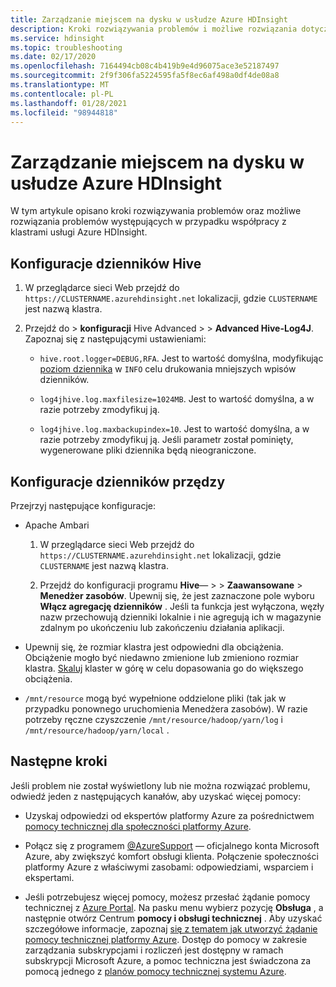 ```yaml
---
title: Zarządzanie miejscem na dysku w usłudze Azure HDInsight
description: Kroki rozwiązywania problemów i możliwe rozwiązania dotyczące zarządzania problemami z miejscem na dysku podczas korzystania z klastrów usługi Azure HDInsight.
ms.service: hdinsight
ms.topic: troubleshooting
ms.date: 02/17/2020
ms.openlocfilehash: 7164494cb08c4b419b9e4d96075ace3e52187497
ms.sourcegitcommit: 2f9f306fa5224595fa5f8ec6af498a0df4de08a8
ms.translationtype: MT
ms.contentlocale: pl-PL
ms.lasthandoff: 01/28/2021
ms.locfileid: "98944818"
---
```

# <a name="manage-disk-space-in-azure-hdinsight"></a>Zarządzanie miejscem na dysku w usłudze Azure HDInsight

W tym artykule opisano kroki rozwiązywania problemów oraz możliwe rozwiązania problemów występujących w przypadku współpracy z klastrami usługi Azure HDInsight.

## <a name="hive-log-configurations"></a>Konfiguracje dzienników Hive

1. W przeglądarce sieci Web przejdź do `https://CLUSTERNAME.azurehdinsight.net` lokalizacji, gdzie `CLUSTERNAME` jest nazwą klastra.

1. Przejdź do   >  **konfiguracji** Hive Advanced  >    >  **Advanced Hive-Log4J**. Zapoznaj się z następującymi ustawieniami:

    * `hive.root.logger=DEBUG,RFA`. Jest to wartość domyślna, modyfikując [poziom dziennika](https://logging.apache.org/log4j/2.x/log4j-api/apidocs/org/apache/logging/log4j/Level.html) w `INFO` celu drukowania mniejszych wpisów dzienników.

    * `log4jhive.log.maxfilesize=1024MB`. Jest to wartość domyślna, a w razie potrzeby zmodyfikuj ją.

    * `log4jhive.log.maxbackupindex=10`. Jest to wartość domyślna, a w razie potrzeby zmodyfikuj ją. Jeśli parametr został pominięty, wygenerowane pliki dziennika będą nieograniczone.

## <a name="yarn-log-configurations"></a>Konfiguracje dzienników przędzy

Przejrzyj następujące konfiguracje:

* Apache Ambari

    1. W przeglądarce sieci Web przejdź do `https://CLUSTERNAME.azurehdinsight.net` lokalizacji, gdzie `CLUSTERNAME` jest nazwą klastra.

    1. Przejdź do konfiguracji programu **Hive**—  >    >  **Zaawansowane**  >  **Menedżer zasobów**. Upewnij się, że jest zaznaczone pole wyboru **Włącz agregację dzienników** . Jeśli ta funkcja jest wyłączona, węzły nazw przechowują dzienniki lokalnie i nie agregują ich w magazynie zdalnym po ukończeniu lub zakończeniu działania aplikacji.

* Upewnij się, że rozmiar klastra jest odpowiedni dla obciążenia. Obciążenie mogło być niedawno zmienione lub zmieniono rozmiar klastra. [Skaluj](../hdinsight-scaling-best-practices.md) klaster w górę w celu dopasowania go do większego obciążenia.

* `/mnt/resource` mogą być wypełnione oddzielone pliki (tak jak w przypadku ponownego uruchomienia Menedżera zasobów). W razie potrzeby ręczne czyszczenie `/mnt/resource/hadoop/yarn/log` i `/mnt/resource/hadoop/yarn/local` .

## <a name="next-steps"></a>Następne kroki

Jeśli problem nie został wyświetlony lub nie można rozwiązać problemu, odwiedź jeden z następujących kanałów, aby uzyskać więcej pomocy:

* Uzyskaj odpowiedzi od ekspertów platformy Azure za pośrednictwem [pomocy technicznej dla społeczności platformy Azure](https://azure.microsoft.com/support/community/).

* Połącz się z programem [@AzureSupport](https://twitter.com/azuresupport) — oficjalnego konta Microsoft Azure, aby zwiększyć komfort obsługi klienta. Połączenie społeczności platformy Azure z właściwymi zasobami: odpowiedziami, wsparciem i ekspertami.

* Jeśli potrzebujesz więcej pomocy, możesz przesłać żądanie pomocy technicznej z [Azure Portal](https://portal.azure.com/?#blade/Microsoft_Azure_Support/HelpAndSupportBlade/). Na pasku menu wybierz pozycję **Obsługa** , a następnie otwórz Centrum **pomocy i obsługi technicznej** . Aby uzyskać szczegółowe informacje, zapoznaj [się z tematem jak utworzyć żądanie pomocy technicznej platformy Azure](../../azure-portal/supportability/how-to-create-azure-support-request.md). Dostęp do pomocy w zakresie zarządzania subskrypcjami i rozliczeń jest dostępny w ramach subskrypcji Microsoft Azure, a pomoc techniczna jest świadczona za pomocą jednego z [planów pomocy technicznej systemu Azure](https://azure.microsoft.com/support/plans/).